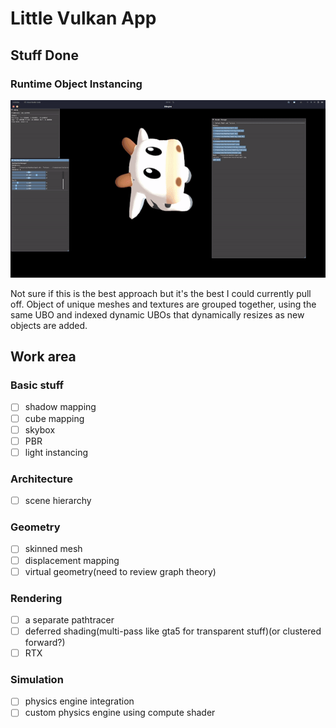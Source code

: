# Little Vulkan App

## Stuff Done

### Runtime Object Instancing

![](images/runtime_object_instancing.gif)

Not sure if this is the best approach but it's the best I could currently pull off. Object of unique meshes and textures are grouped together, using the same UBO and indexed dynamic UBOs that dynamically resizes as new objects are added.

## Work area

### Basic stuff

- [ ] shadow mapping
- [ ] cube mapping
- [ ] skybox
- [ ] PBR
- [ ] light instancing

### Architecture

- [ ] scene hierarchy

### Geometry

- [ ] skinned mesh
- [ ] displacement mapping
- [ ] virtual geometry(need to review graph theory)

### Rendering

- [ ] a separate pathtracer
- [ ] deferred shading(multi-pass like gta5 for transparent stuff)(or clustered forward?)
- [ ] RTX

### Simulation

- [ ] physics engine integration
- [ ] custom physics engine using compute shader

